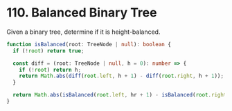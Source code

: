 # 110. Balanced Binary Tree

Given a binary tree, determine if it is height-balanced.

```ts
function isBalanced(root: TreeNode | null): boolean {
  if (!root) return true;

  const diff = (root: TreeNode | null, h = 0): number => {
    if (!root) return h;
    return Math.abs(diff(root.left, h + 1) - diff(root.right, h + 1));
  } 

  return Math.abs(isBalanced(root.left, hr + 1) - isBalanced(root.right, hr + 1)) <= 1;
}
```